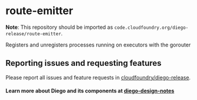 route-emitter
=============

**Note**: This repository should be imported as `code.cloudfoundry.org/diego-release/route-emitter`.

Registers and unregisters processes running on executors with the gorouter

## Reporting issues and requesting features

Please report all issues and feature requests in [cloudfoundry/diego-release](https://github.com/cloudfoundry/diego-release/issues).

#### Learn more about Diego and its components at [diego-design-notes](https://github.com/cloudfoundry/diego-design-notes)
